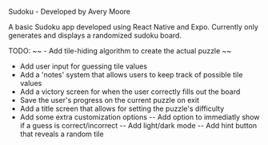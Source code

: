 Sudoku - Developed by Avery Moore

A basic Sudoku app developed using React Native and Expo.
Currently only generates and displays a randomized sudoku board.

TODO:
~~ - Add tile-hiding algorithm to create the actual puzzle ~~
- Add user input for guessing tile values
- Add a 'notes' system that allows users to keep track of possible tile values
- Add a victory screen for when the user correctly fills out the board
- Save the user's progress on the current puzzle on exit
- Add a title screen that allows for setting the puzzle's difficulty
- Add some extra customization options
-- Add option to immediatly show if a guess is correct/incorrect
-- Add light/dark mode
-- Add hint button that reveals a random tile